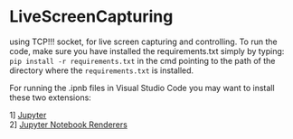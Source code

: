 # LiveScreenCapturing
using TCP!!! socket, for live screen capturing and controlling.
To run the code, make sure you have installed the requirements.txt simply by typing:
`pip install -r requirements.txt`
in the cmd pointing to the path of the directory where the `requirements.txt` is installed. 

For running the .ipnb files in Visual Studio Code you may want to install these two extensions:
<br />

1] <a href="https://marketplace.visualstudio.com/items?itemName=ms-toolsai.jupyter" target="_blank">Jupyter</a> 
<br />
2] <a href="https://marketplace.visualstudio.com/items?itemName=ms-toolsai.jupyter-renderers" target="_blank">Jupyter Notebook Renderers</a> 


